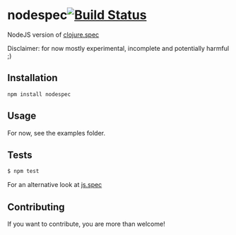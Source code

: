nodespec[![Build Status](https://travis-ci.org/mrijk/nodespec.svg)](https://travis-ci.org/mrijk/nodespec)
======

NodeJS version of [clojure.spec](http://clojure.org/about/spec)

Disclaimer: for now mostly experimental, incomplete and potentially harmful ;)

## Installation

`npm install nodespec`

## Usage

For now, see the examples folder.

## Tests

```bash
$ npm test
```

For an alternative look at [js.spec](http://js-spec.online)

## Contributing

If you want to contribute, you are more than welcome!

